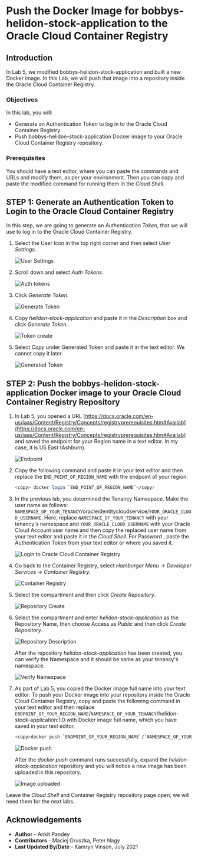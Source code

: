 # Push the Docker Image for bobbys-helidon-stock-application to the Oracle Cloud Container Registry

## Introduction

In Lab 5, we modified bobbys-helidon-stock-application and built a new Docker image. In this Lab, we will push that image into a repository inside the Oracle Cloud Container Registry.

### Objectives

In this lab, you will:

* Generate an Authentication Token to log in to the Oracle Cloud Container Registry.
* Push bobbys-helidon-stock-application Docker image to your Oracle Cloud Container Registry repository.

### Prerequisites

You should have a text editor, where you can paste the commands and URLs and modify them, as per your environment. Then you can copy and paste the modified command for running them in the *Cloud Shell*.

## **STEP 1**: Generate an Authentication Token to Login to the Oracle Cloud Container Registry

In this step, we are going to generate an *Authentication Token*, that we will use to log in to the Oracle Cloud Container Registry.

1. Select the User Icon in the top right corner and then select *User Settings*.

    ![User Settings](images/1.png)

2. Scroll down and select *Auth Tokens*.

    ![Auth tokens](images/2.png)

3. Click *Generate Token*.

    ![Generate Token](images/3.png)

4. Copy *helidon-stock-application* and paste it in the *Description* box and click *Generate Token*.

    ![Token create](images/4.png)

5. Select *Copy* under Generated Token and paste it in the text editor. We cannot copy it later.

    ![Generated Token](images/13.png)

## **STEP 2**: Push the bobbys-helidon-stock-application Docker image to your Oracle Cloud Container Registry Repository


1. In Lab 5, you opened a URL [https://docs.oracle.com/en-us/iaas/Content/Registry/Concepts/registryprerequisites.htm#Availab](https://docs.oracle.com/en-us/iaas/Content/Registry/Concepts/registryprerequisites.htm#Availab) and saved the endpoint for your Region name in a text editor. In my case, it is US East (Ashburn).

    ![Endpoint](images/5.png)

 2. Copy the following command and paste it in your text editor and then replace the `END_POINT_OF_REGION_NAME` with the endpoint of your region.

    ```bash
    <copy> docker login `END_POINT_OF_REGION_NAME`</copy>
    ```

3. In the previous lab, you determined the Tenancy Namespace. Make the user name as follows: `NAMESPACE_OF_YOUR_TENANCY`/oracleidentitycloudservice/`YOUR_ORACLE_CLOUD_USERNAME`. Here, replace `NAMESPACE_OF_YOUR_TENANCY` with your tenancy's namespace and `YOUR_ORACLE_CLOUD_USERNAME` with your Oracle Cloud Account user name and then copy the replaced user name from your text editor and paste it in the *Cloud Shell*. For Password , paste the Authentication Token from your text editor or where you saved it.

    ![Login to Oracle Cloud Container Registry](images/6.png)

4. Go back to the Container Registry, select *Hamburger Menu -> Developer Services -> Container Registry*.

    ![Container Registry](images/7.png)

5. Select the compartment and then click *Create Repository*.

    ![Repository Create](images/8.png)

6. Select the compartment and enter *helidon-stock-application* as the Repository Name, then choose Access as *Public* and then click *Create Repository*.

    ![Repository Description](images/9.png)

    After the repository *helidon-stock-application* has been created, you can verify the Namespace and it should be same as your tenancy's namespace.

    ![Verify Namespace](images/10.png)

7. As part of Lab 5, you copied the Docker image full name into your text editor. To push your Docker image into your repository inside the Oracle Cloud Container Registry, copy and paste the following command in your text editor and then replace `ENDPOINT_OF_YOUR_REGION_NAME`/`NAMESPACE_OF_YOUR_TENANCY`/helidon-stock-application:1.0 with Docker image full name, which you have saved in your text editor.

    ```bash
    <copy>docker push `ENDPOINT_OF_YOUR_REGION_NAME`/`NAMESPACE_OF_YOUR_TENANCY`/helidon-stock-application:1.0</copy>
    ```

    ![Docker push](images/11.png)

    After the *docker push* command runs successfully, expand the *helidon-stock-application* repository and you will notice a new image has been uploaded in this repository.

    ![Image uploaded](images/12.png)

Leave the *Cloud Shell* and Container Registry repository page open; we will need them for the next labs.

## Acknowledgements

* **Author** -  Ankit Pandey
* **Contributors** - Maciej Gruszka, Peter Nagy
* **Last Updated By/Date** - Kamryn Vinson, July 2021
